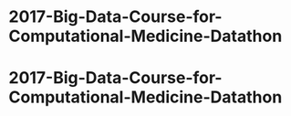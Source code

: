 # 2017-Big-Data-Course-for-Computational-Medicine-Datathon
# 2017-Big-Data-Course-for-Computational-Medicine-Datathon
